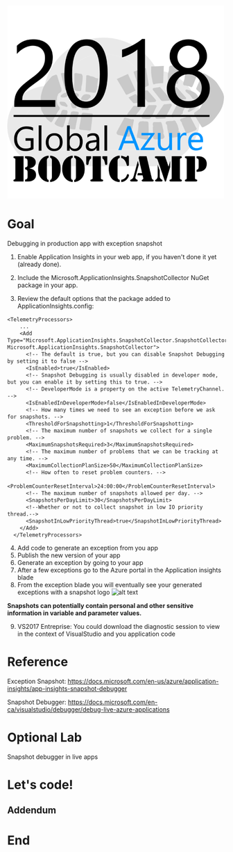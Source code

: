 ![gablogo][gablogo]
# Goal
Debugging in production app with exception snapshot

1. Enable Application Insights in your web app, if you haven't done it yet (already done). 

2. Include the Microsoft.ApplicationInsights.SnapshotCollector NuGet package in your app.

3. Review the default options that the package added to ApplicationInsights.config:
```
<TelemetryProcessors>
    ...
    <Add Type="Microsoft.ApplicationInsights.SnapshotCollector.SnapshotCollectorTelemetryProcessor, Microsoft.ApplicationInsights.SnapshotCollector">
      <!-- The default is true, but you can disable Snapshot Debugging by setting it to false -->
      <IsEnabled>true</IsEnabled>
      <!-- Snapshot Debugging is usually disabled in developer mode, but you can enable it by setting this to true. -->
      <!-- DeveloperMode is a property on the active TelemetryChannel. -->
      <IsEnabledInDeveloperMode>false</IsEnabledInDeveloperMode>
      <!-- How many times we need to see an exception before we ask for snapshots. -->
      <ThresholdForSnapshotting>1</ThresholdForSnapshotting>
      <!-- The maximum number of snapshots we collect for a single problem. -->
      <MaximumSnapshotsRequired>3</MaximumSnapshotsRequired>
      <!-- The maximum number of problems that we can be tracking at any time. -->
      <MaximumCollectionPlanSize>50</MaximumCollectionPlanSize>
      <!-- How often to reset problem counters. -->
      <ProblemCounterResetInterval>24:00:00</ProblemCounterResetInterval>
      <!-- The maximum number of snapshots allowed per day. -->
      <SnapshotsPerDayLimit>30</SnapshotsPerDayLimit>
      <!--Whether or not to collect snapshot in low IO priority thread.-->
      <SnapshotInLowPriorityThread>true</SnapshotInLowPriorityThread>
    </Add>
  </TelemetryProcessors>
```
4. Add code to generate an exception from you app
5. Publish the new version of your app
6. Generate an exception by going to your app
7. After a few exceptions go to the Azure portal in the Application insights blade
8. From the exception blade you will eventually see your generated exceptions with a snapshot logo ![alt text][snapshotdebugging]

**Snapshots can potentially contain personal and other sensitive information in variable and parameter values.**

9. VS2017 Entreprise: You could download the diagnostic session to view in the context of VisualStudio and you application code
# Reference
Exception Snapshot:  https://docs.microsoft.com/en-us/azure/application-insights/app-insights-snapshot-debugger

Snapshot Debugger:
https://docs.microsoft.com/en-ca/visualstudio/debugger/debug-live-azure-applications

# Optional Lab
Snapshot debugger in live apps


# Let's code!
## Addendum

# End


[gablogo]: ../media/logo-2018-500x444.png "Global Azure Bootcamp logo"
[snapshotdebugging]: https://docs.microsoft.com/en-us/azure/application-insights/media/app-insights-snapshot-debugger/snapshot-on-exception.png

